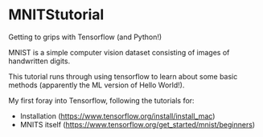 # MNITStutorial
Getting to grips with Tensorflow (and Python!)

MNIST is a simple computer vision dataset consisting of images of handwritten digits.

This tutorial runs through using tensorflow to learn about some basic methods (apparently the ML version of Hello World!).

My first foray into Tensorflow, following the tutorials for:
- Installation (https://www.tensorflow.org/install/install_mac)
- MNITS itself (https://www.tensorflow.org/get_started/mnist/beginners)
